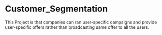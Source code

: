 # Customer_Segmentation
This Project is that companies can ran user-specific campaigns and provide user-specific offers rather than broadcasting same offer to all the users.
